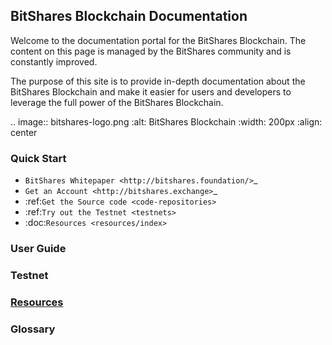 
## BitShares Blockchain Documentation


Welcome to the documentation portal for the BitShares Blockchain. The
content on this page is managed by the BitShares community and is
constantly improved.

The purpose of this site is to provide in-depth documentation about the
BitShares Blockchain and make it easier for users and developers to
leverage the full power of the BitShares Blockchain.

.. image:: bitshares-logo.png
        :alt: BitShares Blockchain
        :width: 200px
        :align: center

### Quick Start

* `BitShares Whitepaper <http://bitshares.foundation/>`_
* `Get an Account <http://bitshares.exchange>`_
* :ref:`Get the Source code <code-repositories>`
* :ref:`Try out the Testnet <testnets>`
* :doc:`Resources <resources/index>`

### User Guide


### Testnet

### [Resources](/bbf/resources#resources)


### Glossary

